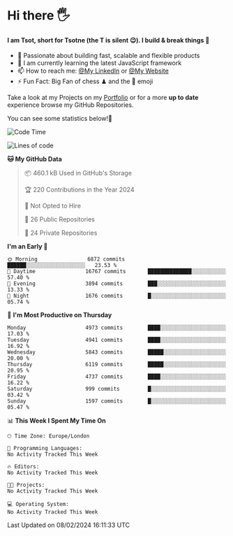 # Hi there :raised_hand_with_fingers_splayed:
#### I am Tsot, short for Tsotne (the T is silent :wink:). I build & break things :space_invader:
- :telescope: Passionate about building fast, scalable and flexible products
- :seedling: I am currently learning the latest JavaScript framework 
- :mailbox: How to reach me: [@My LinkedIn](https://www.linkedin.com/in/tsotne-gvadzabia/) or [@My Website](https://tsotne.co.uk/contact)
- :zap: Fun Fact: Big Fan of chess ♟ and the 👾 emoji

Take a look at my Projects on my [Portfolio](https://tsotne.co.uk/) or for a more **up to date** experience browse my GitHub Repositories.

You can see some statistics below!:space_invader:
<!--START_SECTION:waka-->
![Code Time](http://img.shields.io/badge/Code%20Time-761%20hrs%202%20mins-blue)

![Lines of code](https://img.shields.io/badge/From%20Hello%20World%20I%27ve%20Written-10.5%20million%20lines%20of%20code-blue)

**🐱 My GitHub Data** 

> 📦 460.1 kB Used in GitHub's Storage 
 > 
> 🏆 220 Contributions in the Year 2024
 > 
> 🚫 Not Opted to Hire
 > 
> 📜 26 Public Repositories 
 > 
> 🔑 24 Private Repositories 
 > 
**I'm an Early 🐤** 

```text
🌞 Morning                6872 commits        ██████░░░░░░░░░░░░░░░░░░░   23.53 % 
🌆 Daytime                16767 commits       ██████████████░░░░░░░░░░░   57.40 % 
🌃 Evening                3894 commits        ███░░░░░░░░░░░░░░░░░░░░░░   13.33 % 
🌙 Night                  1676 commits        █░░░░░░░░░░░░░░░░░░░░░░░░   05.74 % 
```
📅 **I'm Most Productive on Thursday** 

```text
Monday                   4973 commits        ████░░░░░░░░░░░░░░░░░░░░░   17.03 % 
Tuesday                  4941 commits        ████░░░░░░░░░░░░░░░░░░░░░   16.92 % 
Wednesday                5843 commits        █████░░░░░░░░░░░░░░░░░░░░   20.00 % 
Thursday                 6119 commits        █████░░░░░░░░░░░░░░░░░░░░   20.95 % 
Friday                   4737 commits        ████░░░░░░░░░░░░░░░░░░░░░   16.22 % 
Saturday                 999 commits         █░░░░░░░░░░░░░░░░░░░░░░░░   03.42 % 
Sunday                   1597 commits        █░░░░░░░░░░░░░░░░░░░░░░░░   05.47 % 
```


📊 **This Week I Spent My Time On** 

```text
🕑︎ Time Zone: Europe/London

💬 Programming Languages: 
No Activity Tracked This Week

🔥 Editors: 
No Activity Tracked This Week

🐱‍💻 Projects: 
No Activity Tracked This Week

💻 Operating System: 
No Activity Tracked This Week
```


 Last Updated on 08/02/2024 16:11:33 UTC
<!--END_SECTION:waka-->
